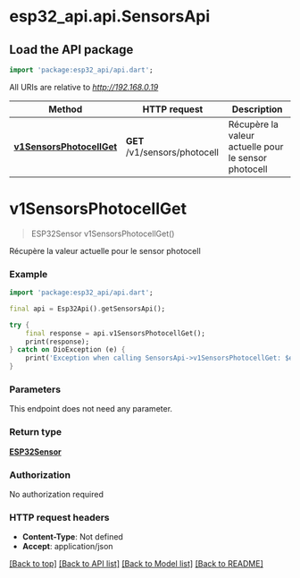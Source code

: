 # esp32_api.api.SensorsApi

## Load the API package
```dart
import 'package:esp32_api/api.dart';
```

All URIs are relative to *http://192.168.0.19*

Method | HTTP request | Description
------------- | ------------- | -------------
[**v1SensorsPhotocellGet**](SensorsApi.md#v1sensorsphotocellget) | **GET** /v1/sensors/photocell | Récupère la valeur actuelle pour le sensor photocell


# **v1SensorsPhotocellGet**
> ESP32Sensor v1SensorsPhotocellGet()

Récupère la valeur actuelle pour le sensor photocell

### Example
```dart
import 'package:esp32_api/api.dart';

final api = Esp32Api().getSensorsApi();

try {
    final response = api.v1SensorsPhotocellGet();
    print(response);
} catch on DioException (e) {
    print('Exception when calling SensorsApi->v1SensorsPhotocellGet: $e\n');
}
```

### Parameters
This endpoint does not need any parameter.

### Return type

[**ESP32Sensor**](ESP32Sensor.md)

### Authorization

No authorization required

### HTTP request headers

 - **Content-Type**: Not defined
 - **Accept**: application/json

[[Back to top]](#) [[Back to API list]](../README.md#documentation-for-api-endpoints) [[Back to Model list]](../README.md#documentation-for-models) [[Back to README]](../README.md)


